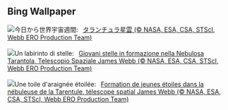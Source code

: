 ## Bing Wallpaper
![](https://www.bing.com/th?id=OHR.TarantulaNebula_JA-JP8062980549_UHD.jpg&w=1000)今日から世界宇宙週間:&nbsp;&ensp;[タランチュラ星雲 (© NASA, ESA, CSA, STScI, Webb ERO Production Team)](https://www.bing.com/th?id=OHR.TarantulaNebula_JA-JP8062980549_UHD.jpg)
<br><br/>
![](https://www.bing.com/th?id=OHR.TarantulaNebula_IT-IT1696643757_UHD.jpg&w=1000)Un labirinto di stelle:&nbsp;&ensp;[Giovani stelle in formazione nella Nebulosa Tarantola, Telescopio Spaziale James Webb (© NASA, ESA, CSA, STScI, Webb ERO Production Team)](https://www.bing.com/th?id=OHR.TarantulaNebula_IT-IT1696643757_UHD.jpg)
<br><br/>
![](https://www.bing.com/th?id=OHR.TarantulaNebula_FR-FR8497599803_UHD.jpg&w=1000)Une toile d'araignée étoilée:&nbsp;&ensp;[Formation de jeunes étoiles dans la nébuleuse de la Tarentule, télescope spatial James Webb (© NASA, ESA, CSA, STScI, Webb ERO Production Team)](https://www.bing.com/th?id=OHR.TarantulaNebula_FR-FR8497599803_UHD.jpg)
<br><br/>
